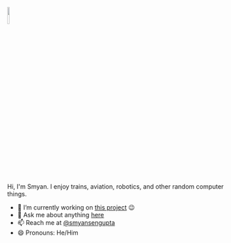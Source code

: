 <a href="#"><img src="https://media.giphy.com/media/hvRJCLFzcasrR4ia7z/giphy.gif" width="10%"></a>

Hi, I'm Smyan. I enjoy trains, aviation, robotics, and other random computer things.

<!--**smyansengupta/smyansengupta** is a ✨ _special_ ✨ repository because its `README.md` (this file) appears on your GitHub profile.
Here are some ideas to get you started:-->

- 🔭 I’m currently working on <a href="https://github.com/Oasis-NEU/s24-group24">this project</a> 😉
- 💬 Ask me about anything <a href=https://github.com/smyansengupta/smyansengupta/discussions>here</a>
- 📫 Reach me at <a href=mailto:senguptasmyan@gmail.com>@smyansengupta</a>
- 😄 Pronouns: He/Him
